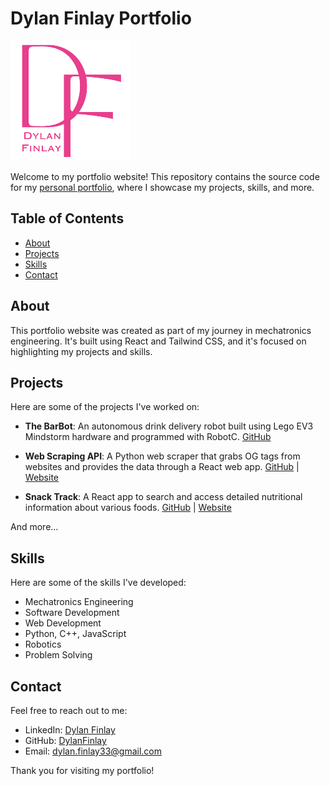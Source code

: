 # Dylan Finlay Portfolio

![Portfolio Screenshot](./public/LogoDF192.png)

Welcome to my portfolio website! This repository contains the source code for my [personal portfolio](https://dylanfinlay.com), where I showcase my projects, skills, and more.

## Table of Contents

- [About](#about)
- [Projects](#projects)
- [Skills](#skills)
- [Contact](#contact)

## About

This portfolio website was created as part of my journey in mechatronics engineering. It's built using React and Tailwind CSS, and it's focused on highlighting my projects and skills.

## Projects

Here are some of the projects I've worked on:

- **The BarBot**: An autonomous drink delivery robot built using Lego EV3 Mindstorm hardware and programmed with RobotC. [GitHub](https://github.com/DylanFinlay/BarBot)

- **Web Scraping API**: A Python web scraper that grabs OG tags from websites and provides the data through a React web app. [GitHub](https://github.com/DylanFinlay/OpenGraph-Web-Scraper) | [Website](https://open-graph-web-scraper.vercel.app/)

- **Snack Track**: A React app to search and access detailed nutritional information about various foods. [GitHub](https://github.com/DylanFinlay/Snack-track) | [Website](https://snack-track.vercel.app/)

And more...

## Skills

Here are some of the skills I've developed:

- Mechatronics Engineering
- Software Development
- Web Development
- Python, C++, JavaScript
- Robotics
- Problem Solving

## Contact

Feel free to reach out to me:

- LinkedIn: [Dylan Finlay](https://www.linkedin.com/in/dylanfinlay33/)
- GitHub: [DylanFinlay](https://github.com/DylanFinlay)
- Email: dylan.finlay33@gmail.com

Thank you for visiting my portfolio!
